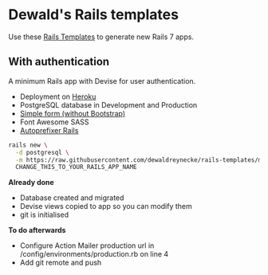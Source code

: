 # Dewald's Rails templates

Use these [Rails Templates](http://guides.rubyonrails.org/rails_application_templates.html) to generate new Rails 7 apps.

## With authentication

A minimum Rails app with Devise for user authentication.
- Deployment on [Heroku](https://www.heroku.com/)
- PostgreSQL database in Development and Production
- [Simple form (without Bootstrap)](https://github.com/heartcombo/simple_form)
- Font Awesome SASS
- [Autoprefixer Rails](https://github.com/ai/autoprefixer-rails)

```bash
rails new \
  -d postgresql \
  -m https://raw.githubusercontent.com/dewaldreynecke/rails-templates/main/auth.rb \
  CHANGE_THIS_TO_YOUR_RAILS_APP_NAME
```

**Already done**
- Database created and migrated
- Devise views copied to app so you can modify them
- git is initialised

**To do afterwards**
- Configure Action Mailer production url in /config/environments/production.rb on line 4
- Add git remote and push
